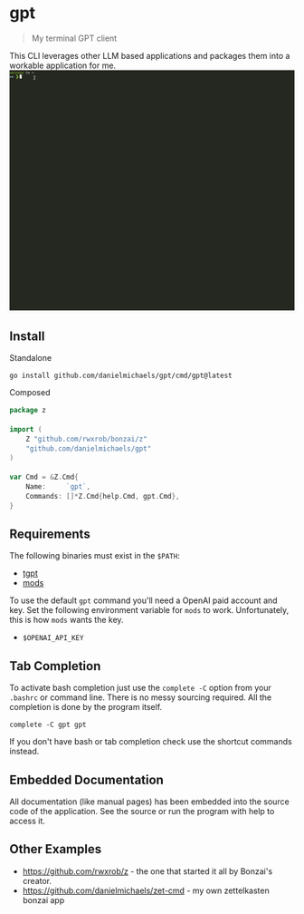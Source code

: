 # gpt

> My terminal GPT client

This CLI leverages other LLM based applications and packages them
into a workable application for me.
![gpt demo.gif](_docs%2Fgpt%20demo.gif)
## Install

Standalone

```
go install github.com/danielmichaels/gpt/cmd/gpt@latest
```

Composed

```go
package z

import (
	Z "github.com/rwxrob/bonzai/z"
	"github.com/danielmichaels/gpt"
)

var Cmd = &Z.Cmd{
	Name:     `gpt`,
	Commands: []*Z.Cmd{help.Cmd, gpt.Cmd},
}
```

## Requirements

The following binaries must exist in the `$PATH`:

- [tgpt](https://github.com/aandrew-me/tgpt)
- [mods](https://github.com/charmbracelet/mods)

To use the default `gpt` command you'll need a OpenAI paid account and key.
Set the following environment variable for `mods` to work. Unfortunately,
this is how `mods` wants the key.

- `$OPENAI_API_KEY`

## Tab Completion

To activate bash completion just use the `complete -C` option from your
`.bashrc` or command line. There is no messy sourcing required. All the
completion is done by the program itself.

```
complete -C gpt gpt
```

If you don't have bash or tab completion check use the shortcut
commands instead.

## Embedded Documentation

All documentation (like manual pages) has been embedded into the source
code of the application. See the source or run the program with help to
access it.

## Other Examples

* <https://github.com/rwxrob/z> - the one that started it all by Bonzai's creator.
* <https://github.com/danielmichaels/zet-cmd> - my own zettelkasten bonzai app
